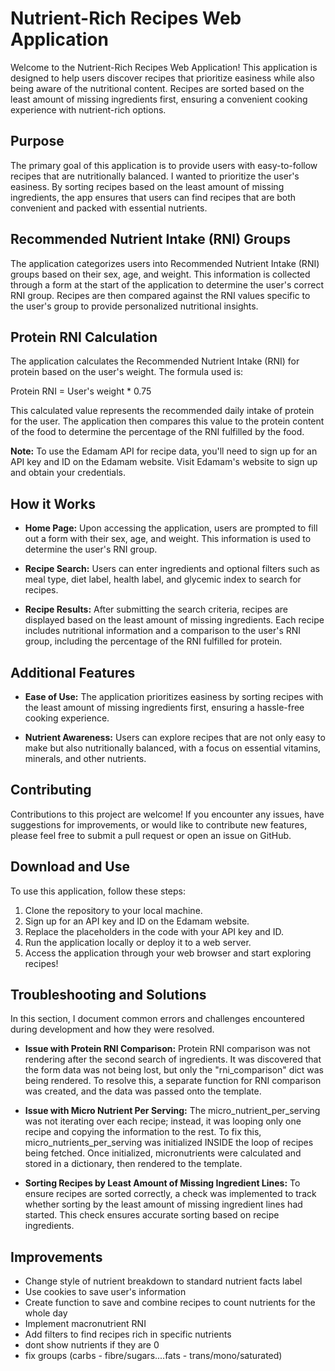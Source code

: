 # Nutrient-Rich Recipes Web Application

Welcome to the Nutrient-Rich Recipes Web Application! This application is designed to help users discover recipes that prioritize easiness while also being aware of the nutritional content. Recipes are sorted based on the least amount of missing ingredients first, ensuring a convenient cooking experience with nutrient-rich options.

## Purpose

The primary goal of this application is to provide users with easy-to-follow recipes that are nutritionally balanced. I wanted to prioritize the user's easiness. By sorting recipes based on the least amount of missing ingredients, the app ensures that users can find recipes that are both convenient and packed with essential nutrients.

## Recommended Nutrient Intake (RNI) Groups

The application categorizes users into Recommended Nutrient Intake (RNI) groups based on their sex, age, and weight. This information is collected through a form at the start of the application to determine the user's correct RNI group. Recipes are then compared against the RNI values specific to the user's group to provide personalized nutritional insights.

## Protein RNI Calculation

The application calculates the Recommended Nutrient Intake (RNI) for protein based on the user's weight. The formula used is:

Protein RNI = User's weight * 0.75

This calculated value represents the recommended daily intake of protein for the user. The application then compares this value to the protein content of the food to determine the percentage of the RNI fulfilled by the food.

**Note:** To use the Edamam API for recipe data, you'll need to sign up for an API key and ID on the Edamam website. Visit Edamam's website to sign up and obtain your credentials.

## How it Works

- **Home Page:** Upon accessing the application, users are prompted to fill out a form with their sex, age, and weight. This information is used to determine the user's RNI group.
  
- **Recipe Search:** Users can enter ingredients and optional filters such as meal type, diet label, health label, and glycemic index to search for recipes.
  
- **Recipe Results:** After submitting the search criteria, recipes are displayed based on the least amount of missing ingredients. Each recipe includes nutritional information and a comparison to the user's RNI group, including the percentage of the RNI fulfilled for protein.

## Additional Features

- **Ease of Use:** The application prioritizes easiness by sorting recipes with the least amount of missing ingredients first, ensuring a hassle-free cooking experience.
  
- **Nutrient Awareness:** Users can explore recipes that are not only easy to make but also nutritionally balanced, with a focus on essential vitamins, minerals, and other nutrients.

## Contributing

Contributions to this project are welcome! If you encounter any issues, have suggestions for improvements, or would like to contribute new features, please feel free to submit a pull request or open an issue on GitHub.

## Download and Use

To use this application, follow these steps:

1. Clone the repository to your local machine.
2. Sign up for an API key and ID on the Edamam website.
3. Replace the placeholders in the code with your API key and ID.
4. Run the application locally or deploy it to a web server.
5. Access the application through your web browser and start exploring recipes!

## Troubleshooting and Solutions

In this section, I document common errors and challenges encountered during development and how they were resolved.

- **Issue with Protein RNI Comparison:** Protein RNI comparison was not rendering after the second search of ingredients. It was discovered that the form data was not being lost, but only the "rni_comparison" dict was being rendered. To resolve this, a separate function for RNI comparison was created, and the data was passed onto the template.

- **Issue with Micro Nutrient Per Serving:** The micro_nutrient_per_serving was not iterating over each recipe; instead, it was looping only one recipe and copying the information to the rest. To fix this, micro_nutrients_per_serving was initialized INSIDE the loop of recipes being fetched. Once initialized, micronutrients were calculated and stored in a dictionary, then rendered to the template.

- **Sorting Recipes by Least Amount of Missing Ingredient Lines:** To ensure recipes are sorted correctly, a check was implemented to track whether sorting by the least amount of missing ingredient lines had started. This check ensures accurate sorting based on recipe ingredients.

## Improvements

- Change style of nutrient breakdown to standard nutrient facts label
- Use cookies to save user's information
- Create function to save and combine recipes to count nutrients for the whole day
- Implement macronutrient RNI
- Add filters to find recipes rich in specific nutrients
- dont show nutrients if they are 0
- fix groups (carbs - fibre/sugars....fats - trans/mono/saturated)
